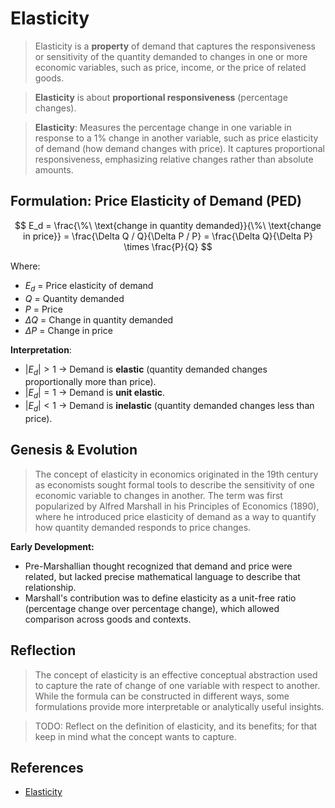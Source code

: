 # Elasticity

> Elasticity is a **property** of demand that captures the responsiveness or sensitivity of the quantity demanded to changes in one or more economic variables, such as price, income, or the price of related goods.

> **Elasticity** is about **proportional responsiveness** (percentage changes).

> **Elasticity**: Measures the percentage change in one variable in response to a 1% change in another variable, such as price  elasticity of demand (how demand changes with price). It captures proportional responsiveness, emphasizing relative changes rather than absolute amounts.

## Formulation: Price Elasticity of Demand (PED)

$$
E_d = \frac{\%\ \text{change in quantity demanded}}{\%\ \text{change in price}} = \frac{\Delta Q / Q}{\Delta P / P} = \frac{\Delta Q}{\Delta P} \times \frac{P}{Q}
$$

Where:

* $E_d$ = Price elasticity of demand
* $Q$ = Quantity demanded
* $P$ = Price
* $\Delta Q$ = Change in quantity demanded
* $\Delta P$ = Change in price

**Interpretation**:

* $|E_d| > 1$ → Demand is **elastic** (quantity demanded changes proportionally more than price).
* $|E_d| = 1$ → Demand is **unit elastic**.
* $|E_d| < 1$ → Demand is **inelastic** (quantity demanded changes less than price).

## Genesis & Evolution

> The concept of elasticity in economics originated in the 19th century as economists sought formal tools to describe the sensitivity of one economic variable to changes in another. The term was first popularized by Alfred Marshall in his Principles of Economics (1890), where he introduced price elasticity of demand as a way to quantify how quantity demanded responds to price changes.

**Early Development:**

- Pre-Marshallian thought recognized that demand and price were related, but lacked precise mathematical language to describe that relationship.
- Marshall's contribution was to define elasticity as a unit-free ratio (percentage change over percentage change), which allowed comparison across goods and contexts.

## Reflection

> The concept of elasticity is an effective conceptual abstraction used to capture the rate of change of one variable with respect to another. While the formula can be constructed in different ways, some formulations provide more interpretable or analytically useful insights.

> TODO: Reflect on the definition of elasticity, and its benefits; for that keep in mind what the concept wants to capture.

## References

- [Elasticity](https://en.wikipedia.org/wiki/Elasticity_(economics))